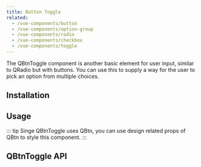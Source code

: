 ```yaml
---
title: Button Toggle
related:
  - /vue-components/button
  - /vue-components/option-group
  - /vue-components/radio
  - /vue-components/checkbox
  - /vue-components/toggle
---
```

The QBtnToggle component is another basic element for user input, similar to QRadio but with buttons. You can use this to supply a way for the user to pick an option from multiple choices.

## Installation
<doc-installation components="QBtnToggle" />

## Usage

<doc-example title="Basic" file="QBtnToggle/Basic" />

::: tip
Singe QBtnToggle uses QBtn, you can use design related props of QBtn to style this component.
:::

<doc-example title="Some design examples" file="QBtnToggle/Design" />

<doc-example title="Disable and readonly" file="QBtnToggle/DisableReadonly" />

<doc-example title="On a dark background" file="QBtnToggle/Dark" dark />

## QBtnToggle API
<doc-api file="QBtnToggle" />
